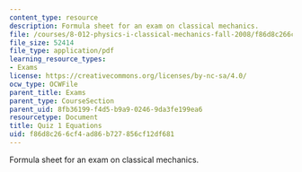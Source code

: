 ```yaml
---
content_type: resource
description: Formula sheet for an exam on classical mechanics.
file: /courses/8-012-physics-i-classical-mechanics-fall-2008/f86d8c266cf4ad86b727856cf12df681_e1equations.pdf
file_size: 52414
file_type: application/pdf
learning_resource_types:
- Exams
license: https://creativecommons.org/licenses/by-nc-sa/4.0/
ocw_type: OCWFile
parent_title: Exams
parent_type: CourseSection
parent_uid: 8fb36199-f4d5-b9a9-0246-9da3fe199ea6
resourcetype: Document
title: Quiz 1 Equations
uid: f86d8c26-6cf4-ad86-b727-856cf12df681
---
```

Formula sheet for an exam on classical mechanics.